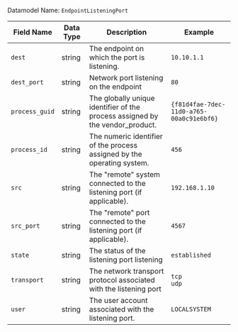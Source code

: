 Datamodel Name: `EndpointListeningPort`

| Field Name     | Data Type | Description                                           | Example                   |
| -----------    | ---       |--------------------------------------                 | ------------------------- |
| `dest`         | string    | The endpoint on which the port is listening.          |`10.10.1.1`                |
| `dest_port` 	 | string 	 | Network port listening on the endpoint 	             | `80`
| `process_guid` | string 	 | The globally unique identifier of the process assigned by the vendor_product. | `{f81d4fae-7dec-11d0-a765-00a0c91e6bf6}` |
| `process_id` 	 | string    | The numeric identifier of the process assigned by the operating system. | `456` |
| `src` 	       | string	   | The "remote" system connected to the listening port (if applicable). | `192.168.1.10` |
| `src_port` 	 | string 	 | The "remote" port connected to the listening port (if applicable). 	| `4567` |
| `state` 	     | string 	 | The status of the listening port 	listening          | `established` |
| `transport` 	 | string    | The network transport protocol associated with the listening port | 	`tcp`<br>`udp` |
| `user` 	       | string	   | The user account associated with the listening port.  | `LOCALSYSTEM` |


